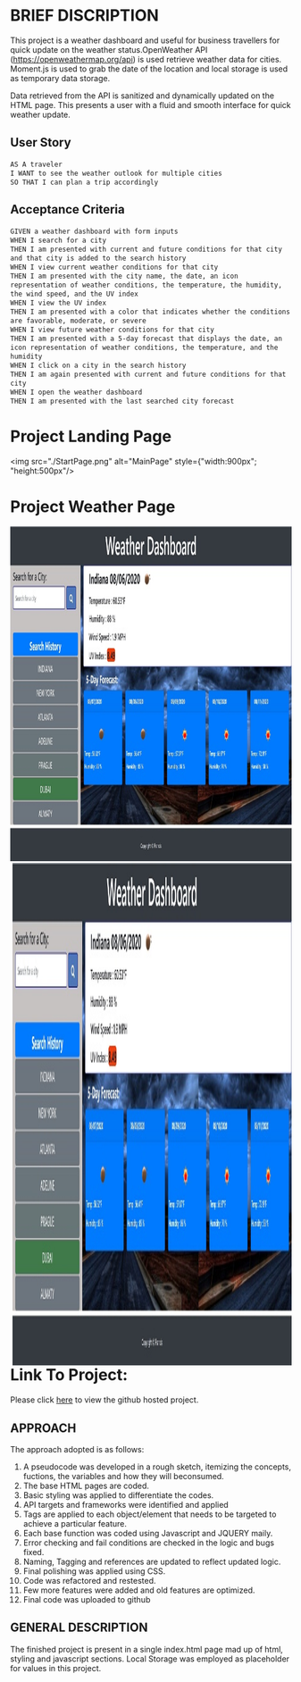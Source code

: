 # BRIEF DISCRIPTION

This project is a weather dashboard and useful for business travellers for quick update on the weather status.OpenWeather API (https://openweathermap.org/api) is used retrieve weather data for cities. Moment.js is used to grab the date of the location and local storage is used as temporary data storage.

Data retrieved from the API is sanitized and dynamically updated on the HTML page. This presents a user with a fluid and smooth interface for quick weather update.


## User Story

```
AS A traveler
I WANT to see the weather outlook for multiple cities
SO THAT I can plan a trip accordingly
```

## Acceptance Criteria

```
GIVEN a weather dashboard with form inputs
WHEN I search for a city
THEN I am presented with current and future conditions for that city and that city is added to the search history
WHEN I view current weather conditions for that city
THEN I am presented with the city name, the date, an icon representation of weather conditions, the temperature, the humidity, the wind speed, and the UV index
WHEN I view the UV index
THEN I am presented with a color that indicates whether the conditions are favorable, moderate, or severe
WHEN I view future weather conditions for that city
THEN I am presented with a 5-day forecast that displays the date, an icon representation of weather conditions, the temperature, and the humidity
WHEN I click on a city in the search history
THEN I am again presented with current and future conditions for that city
WHEN I open the weather dashboard
THEN I am presented with the last searched city forecast
```
# Project Landing Page



<img src="./StartPage.png" alt="MainPage" style={"width:900px"; "height:500px"/>

# Project Weather Page

<img src="./MainPage.png" alt="alt Project Main Page" width="1200px" height="600px"/>

<img alt="MainPage" src="./MainPage.png" height="900" width="500" align="right">

# Link To Project:

Please click [here](https://anyaegbufrancis.github.io/weather.dashboard/) to view the github hosted project.


## APPROACH

The approach adopted is as follows:

1. A pseudocode was developed in a rough sketch, itemizing the concepts, fuctions, the variables and how they will beconsumed.
2. The base HTML pages are coded.
3. Basic styling was applied to differentiate the codes.
4. API targets and frameworks were identified and applied
5. Tags are applied to each object/element that needs to be targeted to achieve a particular feature.
6. Each base function was coded using Javascript and JQUERY maily.
7. Error checking and fail conditions are checked in the logic and bugs fixed.
8. Naming, Tagging and references are updated to reflect updated logic.
9. Final polishing was applied using CSS.
10. Code was refactored and restested.
11. Few more features were added and old features are optimized.
12. Final code was uploaded to github


## GENERAL DESCRIPTION

The finished project is present in a single index.html page mad up of html, styling and javascript sections. Local Storage was employed as placeholder for values in this project.


